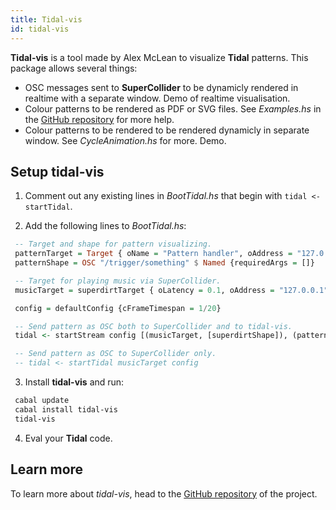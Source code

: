 ```yaml
---
title: Tidal-vis
id: tidal-vis
---
```


**Tidal-vis** is a tool made by Alex McLean to visualize **Tidal** patterns. This package allows several things:
* OSC messages sent to **SuperCollider** to be dynamicly rendered in realtime with a separate window. Demo of realtime visualisation.
* Colour patterns to be rendered as PDF or SVG files. See *Examples.hs* in the [GitHub
  repository](https://github.com/tidalcycles/tidal-vis) for more help.
* Colour patterns to be rendered to be rendered dynamicly in separate window. See
  *CycleAnimation.hs* for more. Demo.

## Setup tidal-vis

1. Comment out any existing lines in *BootTidal.hs* that begin with `tidal <- startTidal`.

2. Add the following lines to *BootTidal.hs*:

```haskell
 -- Target and shape for pattern visualizing.
 patternTarget = Target { oName = "Pattern handler", oAddress = "127.0.0.1", oPort = 5050, oBusPort = Nothing, oLatency = 0.02, oWindow = Nothing, oSchedule = Pre BundleStamp, oHandshake = False }
 patternShape = OSC "/trigger/something" $ Named {requiredArgs = []}

 -- Target for playing music via SuperCollider.
 musicTarget = superdirtTarget { oLatency = 0.1, oAddress = "127.0.0.1", oPort = 57120 }

 config = defaultConfig {cFrameTimespan = 1/20}

 -- Send pattern as OSC both to SuperCollider and to tidal-vis.
 tidal <- startStream config [(musicTarget, [superdirtShape]), (patternTarget, [patternShape])]

 -- Send pattern as OSC to SuperCollider only.
 -- tidal <- startTidal musicTarget config
```

3. Install **tidal-vis** and run:

```bash
 cabal update
 cabal install tidal-vis
 tidal-vis
```

4. Eval your **Tidal** code.

## Learn more

To learn more about *tidal-vis*, head to the [GitHub
repository](https://github.com/tidalcycles/tidal-vis) of the project.
